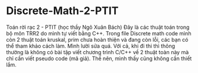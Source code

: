 # Discrete-Math-2-PTIT
Toán rời rạc 2 - PTIT (học thầy Ngô Xuân Bách) 
Đây là các thuật toán trong bộ môn TRR2 do mình tự viết bằng C++. Trong file Discrete math code mình còn 2 thuật toán kruskal, prim chưa hoàn thiện và đang còn lỗi, các bạn có thể tham khảo cách làm. Mình lười sửa quá. Với cả, khi đi thi thì thông thường là không có bài tập viết chương trình C/C++ về 2 thuật toàn này mà chỉ cần viết pseudo code (mã giả). Thế nên, mình thấy cũng không cần thiết lắm. 
